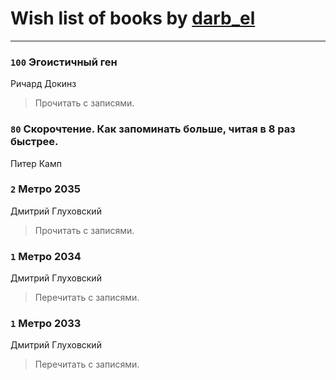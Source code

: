 # Wish list of books by [darb_el](http://vk.com/id184135339)
---

### `100` Эгоистичный ген
Ричард Докинз
> Прочитать с записями.

### `80` Скорочтение. Как запоминать больше, читая в 8 раз быстрее.
Питер Камп

### `2` Метро 2035
Дмитрий Глуховский
> Прочитать с записями.

### `1` Метро 2034
Дмитрий Глуховский
> Перечитать с записями.

### `1` Метро 2033
Дмитрий Глуховский
> Перечитать с записями.

